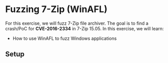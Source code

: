 # Fuzzing 7-Zip (WinAFL)

For this exercise, we will fuzz 7-Zip file archiver. The goal is to find a crash/PoC for **CVE-2016-2334** in 7-Zip 15.05. In this exercise, we will learn:

- How to use WinAFL to fuzz Windows applications

## Setup
